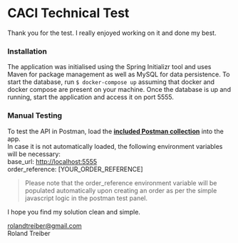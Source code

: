 # CACI Technical Test

Thank you for the test. I really enjoyed working on it and done my best.

### Installation
The application was initialised using the Spring Initializr tool and uses Maven for package management as well as MySQL for data persistence.
To start the database, run `$ docker-compose up` assuming that docker and docker compose are present on your machine.
Once the database is up and running, start the application and access it on port 5555.

### Manual Testing
To test the API in Postman, load the **[included Postman collection](https://github.com/rolandtreiber/caci-technical-test/blob/main/CACI_tech_test_postman_collection.json)** into the app. \
In case it is not automatically loaded, the following environment variables will be necessary: \
base_url: [http://localhost:5555](http://localhost:5555) \
order_reference: [YOUR_ORDER_REFERENCE]
> Please note that the order_reference environment variable will be populated automatically upon creating an order as per the simple javascript logic in the postman test panel. 

I hope you find my solution clean and simple.

[rolandtreiber@gmail.com](mailto:rolandtreiber@gmail.com) \
Roland Treiber
